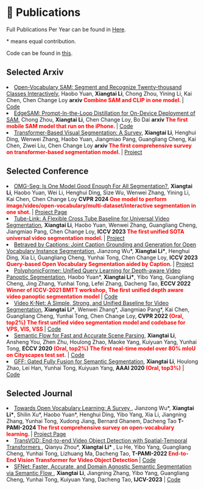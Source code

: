 # 📝 Publications  

Full Publications Per Year can be found in [Here](../project/pub).


\* means equal contribution.


Code can be found in [this](https://github.com/lxtGH).

## Selected Arxiv

<li><a href="https://arxiv.org/abs/2312.06660">Open-Vocabulary SAM: Segment and Recognize Twenty-thousand Classes Interactively</a>,  
     Haobo Yuan, <strong>Xiangtai Li</strong>, Chong Zhou, Yining Li, Kai Chen, Chen Change Loy
      <strong>arxiv <span style="color:red"> Combine SAM and CLIP in one model. </span> </strong> | <a href="https://github.com/chongzhou96/EdgeSAM">Code</a> </li>

<li><a href="https://arxiv.org/abs/2312.06660">EdgeSAM: Prompt-In-the-Loop Distillation for On-Device Deployment of SAM</a>,  
      Chong Zhou, <strong>Xiangtai Li</strong>, Chen Change Loy, Bo Dai
      <strong>arxiv <span style="color:red"> The first mobile SAM model that run on the iPhone. </span> </strong> | <a href="https://github.com/chongzhou96/EdgeSAM">Code</a> </li>

<li><a href="https://arxiv.org/abs/2304.09854">Transformer-Based Visual Segmentation: A Survey</a>,  
      <strong>Xiangtai Li</strong>, Henghui Ding, Wenwei Zhang, Haobo Yuan, Jiangmiao Pang, Guangliang Cheng, Kai Chen, Ziwei Liu, Chen Change Loy
      <strong>arxiv <span style="color:red"> The first comprehensive survey on transformer-based segmentation model. </span> </strong> | <a href="https://github.com/lxtGH/Awesome-Segmenation-With-Transformer">Project</a> </li>

## Selected Conference 

<li><a href="https://arxiv.org/abs/2401.10229">OMG-Seg: Is One Model Good Enough For All Segmentation?</a>,  
     <strong>Xiangtai Li</strong>, Haobo Yuan, Wei Li, Henghui Ding, Size Wu, Wenwei Zhang, Yining Li, Kai Chen, Chen Change Loy
      <strong>CVPR 2024 <span style="color:red"> One model to perform image/video/open-vocabulary/multi-dataset/interactive segmentation in one shot. </span> </strong> | <a href=" https://lxtgh.github.io/project/omg_seg/">Project Page</a> </li>

<li><a href="https://arxiv.org/abs/2303.12782">Tube-Link: A Flexible Cross Tube Baseline for Universal Video Segmentation</a>,  
      <strong>Xiangtai Li</strong>, Haobo Yuan, Wenwei Zhang, Guangliang Cheng, Jiangmiao Pang, Chen Change Loy,
      <strong>ICCV 2023 <span style="color:red"> The first unified SOTA universal video segmentation model. </span> </strong> | <a href="https://github.com/lxtGH/Tube-Link">Project</a> </li>

<li><a href="https://arxiv.org/abs/2303.12782">Betrayed by Captions: Joint Caption Grounding and Generation for Open Vocabulary Instance Segmentation</a>,  
      Jianzong Wu*, <strong>Xiangtai Li*</strong>, Henghui Ding, Xia Li, Guangliang Cheng, Yunhai Tong, Chen Change Loy,
      <strong>ICCV 2023 <span style="color:red"> Query-based Open Vocabulary Segmentation aided by Caption. </span> </strong> | <a href="https://github.com/jianzongwu/betrayed-by-captions">Project</a> </li>

<li><a href="https://arxiv.org/abs/2112.02582">PolyphonicFormer: Unified Query Learning for Depth-aware Video Panoptic Segmentation</a>,  
    Haobo Yuan*, <strong>Xiangtai Li*</strong>, Yibo Yang, Guangliang Cheng, Jing Zhang, Yunhai Tong, Lefei Zhang, Dacheng Tao,
      <strong>ECCV 2022 <span style="color:red"> Winner of ICCV-2021 BMTT workshop, The first unified depth aware video panoptic segmentation model</span> </strong> | <a href="https://github.com/HarborYuan/PolyphonicFormer">Code</a> </li>

<li><a href="https://arxiv.org/abs/2204.04656">Video K-Net: A Simple, Strong, and Unified Baseline for Video Segmentation</a>,  
      <strong>Xiangtai Li*</strong>, Wenwei Zhang*, Jiangmiao Pang*, Kai Chen, Guangliang Cheng, Yunhai Tong, Chen Change Loy,
      <strong>CVPR 2022 <span style="color:red">(Oral, top2%) The first unified video segmentation model and codebase for VPS, VIS, VSS</span> </strong> | <a href="https://github.com/lxtGH/Video-K-Net">Code</a> </li>

<li><a href="https://arxiv.org/abs/2002.10120">Semantic Flow for Fast and Accurate Scene Parsing</a>,  
      <strong>Xiangtai Li</strong>, Ansheng You, Zhen Zhu, Houlong Zhao, Maoke Yang, Kuiyuan Yang, Yunhai Tong,
      <strong>ECCV 2020 <span style="color:red">(Oral, top2%) The first real-time model over 80% mIoU on Cityscapes test set.</span></strong> | <a href="https://github.com/lxtGH/SFSegNets">Code</a> </li>

<li><a href="https://arxiv.org/abs/1904.01803">GFF: Gated Fully Fusion for Semantic Segmentation</a>,  
      <strong>Xiangtai Li</strong>, Houlong Zhao, Lei Han, Yunhai Tong, Kuiyuan Yang,
      <strong>AAAI 2020 <span style="color:red">(Oral, top3%)</span></strong> | <a href="https://github.com/lxtGH/DecoupleSegNets">Code</a> </li>



## Selected Journal

<li><a href=""> Towards Open Vocabulary Learning: A Survey </a>,  
Jianzong Wu*, <strong>Xiangtai Li*</strong>, Shilin Xu*, Haobo Yuan*, Henghui Ding, Yibo Yang, Xia Li, Jiangning Zhang, Yunhai Tong, Xudong Jiang, Bernard Ghanem, Dacheng Tao
      <strong>T-PAMI-2024 <span style="color:red"> The first comprehensive survey on open-vocabulary learning.</span> </strong> | <a href="https://github.com/jianzongwu/Awesome-Open-Vocabulary">Project Page</a> </li>

<li><a href="https://arxiv.org/abs/2201.05047"> TransVOD: End-to-end Video Object Detection with Spatial-Temporal Transformers </a>,  
    Qianyu Zhou*,  <strong> Xiangtai Li* </strong>, Lu He, Yibo Yang, Guangliang Cheng, Yunhai Tong, Lizhuang Ma, Dacheng Tao,
      <strong>T-PAMI-2022 <span style="color:red"> End-to-End Vision Transformer for Video Object Detection </span> </strong> | <a href="https://github.com/SJTU-LuHe/TransVOD">Code</a> </li>

[//]: # (<li><a href="https://arxiv.org/abs/2107.13155">Improving Video Instance Segmentation via Temporal Pyramid Routing</a>,  )

[//]: # (      <strong>Xiangtai Li</strong>, Hao He, Yibo Yang, Henghui Ding, Kuiyuan Yang, Guangliang Cheng, Yunhai Tong, Dacheng Tao )

[//]: # (      <strong>T-PAMI-2022 <span style="color:red"> The first dynamic network for video scene understanding </span></strong> | <a href="https://github.com/lxtGH/TemporalPyramidRouting">Code</a> </li>)

<li><a href="https://arxiv.org/abs/2206.09325"> SFNet: Faster, Accurate, and Domain Agnostic Semantic Segmentation via Semantic Flow </a>, 
      <strong>Xiangtai Li</strong>, Jiangning Zhang, Yibo Yang, Guangliang Cheng, Yunhai Tong, Kuiyuan Yang, Dacheng Tao,
      <strong>IJCV-2023</strong> | <a href="https://github.com/lxtGH/SFSegNets">Code</a> </li>
